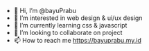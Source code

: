 - 👋 Hi, I’m @bayuPrabu
- 👀 I’m interested in web design & ui/ux design
- 🌱 I’m currently learning css & javascript
- 💞️ I’m looking to collaborate on project
- 📫 How to reach me https://bayuprabu.my.id

<!---
bayuPrabu/bayuPrabu is a ✨ special ✨ repository because its `README.md` (this file) appears on your GitHub profile.
You can click the Preview link to take a look at your changes.
--->
